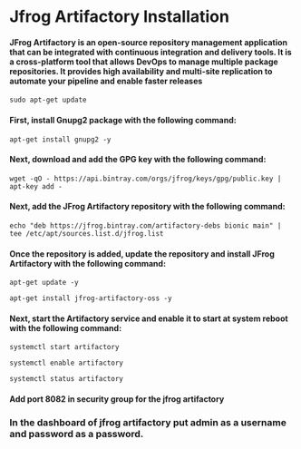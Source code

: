 # Jfrog Artifactory Installation

#### JFrog Artifactory is an open-source repository management application that can be integrated with continuous integration and delivery tools. It is a cross-platform tool that allows DevOps to manage multiple package repositories. It provides high availability and multi-site replication to automate your pipeline and enable faster releases
```
sudo apt-get update 
```
#### First, install Gnupg2 package with the following command:
```
apt-get install gnupg2 -y
```

#### Next, download and add the GPG key with the following command:
```
wget -qO - https://api.bintray.com/orgs/jfrog/keys/gpg/public.key | apt-key add -
```
#### Next, add the JFrog Artifactory repository with the following command:
```
echo "deb https://jfrog.bintray.com/artifactory-debs bionic main" | tee /etc/apt/sources.list.d/jfrog.list
```
#### Once the repository is added, update the repository and install JFrog Artifactory with the following command:
```
apt-get update -y
```
```
apt-get install jfrog-artifactory-oss -y
```

#### Next, start the Artifactory service and enable it to start at system reboot with the following command:
```
systemctl start artifactory
```
```
systemctl enable artifactory
```
```
systemctl status artifactory
```


#### Add port 8082 in security group for the jfrog artifactory 

### In the dashboard of jfrog artifactory put admin as a username and password as a password. 
